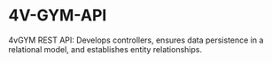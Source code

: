 # 4V-GYM-API
4vGYM REST API: Develops controllers, ensures data persistence in a relational model, and establishes entity relationships.

